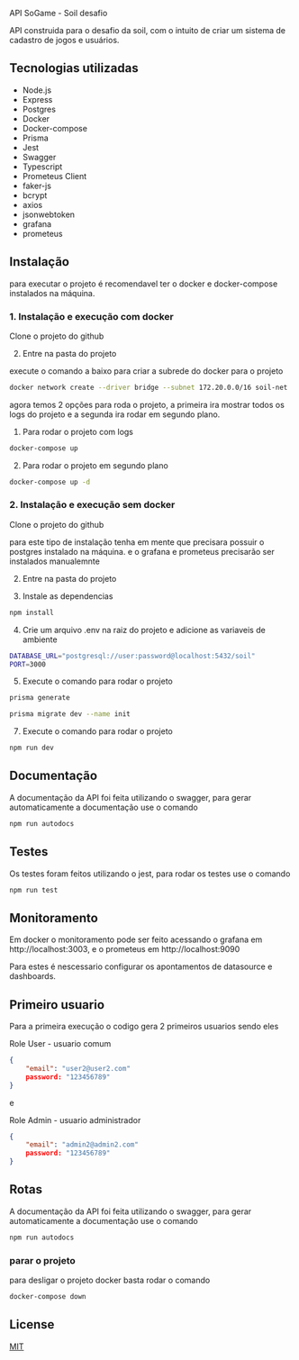 API SoGame - Soil desafio

API construida para o desafio da soil, com o intuito de criar um sistema de cadastro de jogos e usuários.

## Tecnologias utilizadas
- Node.js
- Express
- Postgres
- Docker
- Docker-compose
- Prisma
- Jest
- Swagger
- Typescript
- Prometeus Client
- faker-js
- bcrypt
- axios
- jsonwebtoken
- grafana
- prometeus

## Instalação
para executar o projeto é recomendavel ter o docker e docker-compose instalados na máquina.

### 1. Instalação e execução com docker

Clone o projeto do github

2. Entre na pasta do projeto

execute o comando a baixo para criar a subrede do docker para o projeto
``` bash
docker network create --driver bridge --subnet 172.20.0.0/16 soil-net
```

agora temos 2 opções para roda o projeto, a primeira ira mostrar todos os logs do projeto e a segunda ira rodar em segundo plano.

1. Para rodar o projeto com logs
``` bash
docker-compose up
```

2. Para rodar o projeto em segundo plano
``` bash
docker-compose up -d
```

### 2. Instalação e execução sem docker

Clone o projeto do github

para este tipo de instalação tenha em mente que precisara possuir o postgres instalado na máquina. e o grafana e prometeus precisarão ser instalados manualemnte

2. Entre na pasta do projeto

3. Instale as dependencias
``` bash
npm install
```

4. Crie um arquivo .env na raiz do projeto e adicione as variaveis de ambiente
``` bash
DATABASE_URL="postgresql://user:password@localhost:5432/soil"
PORT=3000
```

5. Execute o comando para rodar o projeto
``` bash
prisma generate

prisma migrate dev --name init
```

7. Execute o comando para rodar o projeto
``` bash
npm run dev
```

## Documentação
A documentação da API foi feita utilizando o swagger, para gerar automaticamente a documentação use o comando
``` bash
npm run autodocs
```

## Testes
Os testes foram feitos utilizando o jest, para rodar os testes use o comando
``` bash
npm run test
```

## Monitoramento
Em docker o monitoramento pode ser feito acessando o grafana em http://localhost:3003, e o prometeus em http://localhost:9090

Para estes é nescessario configurar os apontamentos de datasource e dashboards.

## Primeiro usuario

Para a primeira execução o codigo gera 2 primeiros usuarios sendo eles

Role User - usuario comum
``` Json
{
    "email": "user2@user2.com"
    password: "123456789"
}
```

e

Role Admin - usuario administrador
``` Json
{
    "email": "admin2@admin2.com"
    password: "123456789"
}
```

## Rotas
A documentação da API foi feita utilizando o swagger, para gerar automaticamente a documentação use o comando
``` bash
npm run autodocs
```

### parar o projeto

para desligar o projeto docker basta rodar o comando
``` bash
docker-compose down
```

## License
[MIT](https://choosealicense.com/licenses/mit/)
